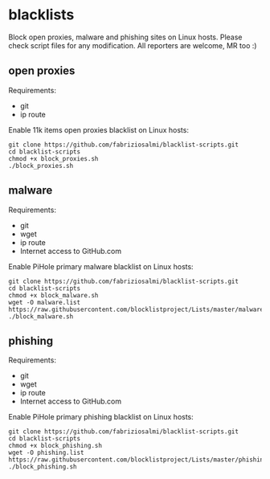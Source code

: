 # blacklists

Block open proxies, malware and phishing sites on Linux hosts. Please check script files for any modification. All reporters are welcome, MR too :)

## open proxies

Requirements:

- git
- ip route

Enable 11k items open proxies blacklist on Linux hosts:

```
git clone https://github.com/fabriziosalmi/blacklist-scripts.git
cd blacklist-scripts
chmod +x block_proxies.sh
./block_proxies.sh
```

## malware

Requirements:

- git
- wget
- ip route
- Internet access to GitHub.com

Enable PiHole primary malware blacklist on Linux hosts:

```
git clone https://github.com/fabriziosalmi/blacklist-scripts.git
cd blacklist-scripts
chmod +x block_malware.sh
wget -O malware.list https://raw.githubusercontent.com/blocklistproject/Lists/master/malware.ip
./block_malware.sh
```

## phishing

Requirements:

- git
- wget
- ip route
- Internet access to GitHub.com

Enable PiHole primary phishing blacklist on Linux hosts:

```
git clone https://github.com/fabriziosalmi/blacklist-scripts.git
cd blacklist-scripts
chmod +x block_phishing.sh
wget -O phishing.list https://raw.githubusercontent.com/blocklistproject/Lists/master/phishing.txt
./block_phishing.sh
```

